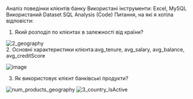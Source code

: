 Аналіз поведінки клієнтів банку
Використані інструменти: Excel, MySQL
Використаний Dataset
SQL Analysis (Code)
Питання, на які я хотіла відповісти:
1. Який розподіл по клієнтах в залежності від країни?
   
![2_geography](https://github.com/user-attachments/assets/4d3a2a6a-8219-497c-ac1a-a3a380c81f04)  
2. Основні характеристики клієнта:avg_tenure, avg_salary, avg_balance, avg_creditScore

![image](https://github.com/user-attachments/assets/8d62874c-5e69-4b25-8290-77207d603d85)

3. Як використовує клієнт банківські продукти?

![num_products_geography](https://github.com/user-attachments/assets/8480d975-1901-464f-a72c-e7bb431c1f3a)
![3_сountry_IsActive](https://github.com/user-attachments/assets/e37c11a6-b5e8-4663-afbb-55cee38a3e80)

